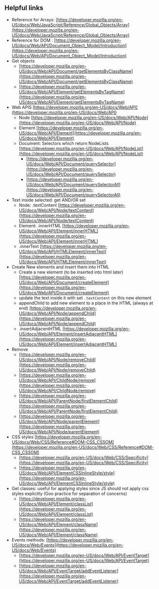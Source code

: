 ## Helpful links

- Reference for Arrays: [https://developer.mozilla.org/en-US/docs/Web/JavaScript/Reference/Global_Objects/Array](https://developer.mozilla.org/en-US/docs/Web/JavaScript/Reference/Global_Objects/Array)
- Reference for DOM : [https://developer.mozilla.org/en-US/docs/Web/API/Document_Object_Model/Introduction](https://developer.mozilla.org/en-US/docs/Web/API/Document_Object_Model/Introduction)
- Get objects
  - [https://developer.mozilla.org/en-US/docs/Web/API/Document/getElementsByClassName](https://developer.mozilla.org/en-US/docs/Web/API/Document/getElementsByClassName)
  - [https://developer.mozilla.org/en-US/docs/Web/API/Element/getElementsByTagName](https://developer.mozilla.org/en-US/docs/Web/API/Element/getElementsByTagName)
- Web APIS [https://developer.mozilla.org/en-US/docs/Web/API](https://developer.mozilla.org/en-US/docs/Web/API)
  - Node [https://developer.mozilla.org/en-US/docs/Web/API/Node](https://developer.mozilla.org/en-US/docs/Web/API/Node)
  - Element [https://developer.mozilla.org/en-US/docs/Web/API/Element](https://developer.mozilla.org/en-US/docs/Web/API/Element)
  - Document:  Selectors which return NodeLists [https://developer.mozilla.org/en-US/docs/Web/API/NodeList](https://developer.mozilla.org/en-US/docs/Web/API/NodeList)
    - [https://developer.mozilla.org/en-US/docs/Web/API/Document/querySelector](https://developer.mozilla.org/en-US/docs/Web/API/Document/querySelector)
    - [https://developer.mozilla.org/en-US/docs/Web/API/Document/querySelectorAll](https://developer.mozilla.org/en-US/docs/Web/API/Document/querySelectorAll)
- Text inside selected: get AND/OR set
  - Node: .textContent [https://developer.mozilla.org/en-US/docs/Web/API/Node/textContent](https://developer.mozilla.org/en-US/docs/Web/API/Node/textContent)
  - Element: .innerHTML [https://developer.mozilla.org/en-US/docs/Web/API/Element/innerHTML](https://developer.mozilla.org/en-US/docs/Web/API/Element/innerHTML)
  - .innerText [https://developer.mozilla.org/en-US/docs/Web/API/HTMLElement/innerText](https://developer.mozilla.org/en-US/docs/Web/API/HTMLElement/innerText)
- Create New elements and insert them into HTML
  - Create a new element (to be inserted into html later)[https://developer.mozilla.org/en-US/docs/Web/API/Document/createElement](https://developer.mozilla.org/en-US/docs/Web/API/Document/createElement)
  - update the text inside it with set `.textContent` on this new element
  - appendChild to add new element to a place in the HTML (always at end) [https://developer.mozilla.org/en-US/docs/Web/API/Node/appendChild](https://developer.mozilla.org/en-US/docs/Web/API/Node/appendChild)
  - .insertAdjacentHTML [https://developer.mozilla.org/en-US/docs/Web/API/Element/insertAdjacentHTML](https://developer.mozilla.org/en-US/docs/Web/API/Element/insertAdjacentHTML)
- Remove
  - [https://developer.mozilla.org/en-US/docs/Web/API/Node/removeChild](https://developer.mozilla.org/en-US/docs/Web/API/Node/removeChild)
  - [https://developer.mozilla.org/en-US/docs/Web/API/ChildNode/remove](https://developer.mozilla.org/en-US/docs/Web/API/ChildNode/remove)
  - [https://developer.mozilla.org/en-US/docs/Web/API/ParentNode/firstElementChild](https://developer.mozilla.org/en-US/docs/Web/API/ParentNode/firstElementChild)
  - [https://developer.mozilla.org/en-US/docs/Web/API/Node/parentElement](https://developer.mozilla.org/en-US/docs/Web/API/Node/parentElement)
- CSS styles [https://developer.mozilla.org/en-US/docs/Web/CSS/Reference#DOM-CSS_CSSOM](https://developer.mozilla.org/en-US/docs/Web/CSS/Reference#DOM-CSS_CSSOM)
  - [https://developer.mozilla.org/en-US/docs/Web/CSS/Specificity](https://developer.mozilla.org/en-US/docs/Web/CSS/Specificity)
  - [https://developer.mozilla.org/en-US/docs/Web/API/ElementCSSInlineStyle/style](https://developer.mozilla.org/en-US/docs/Web/API/ElementCSSInlineStyle/style)
- Get classes: useful for applying styles since JS should not apply css styles explicitly (Goo practice for separation of concerns)
  - [https://developer.mozilla.org/en-US/docs/Web/API/Element/classList](https://developer.mozilla.org/en-US/docs/Web/API/Element/classList)
  - [https://developer.mozilla.org/en-US/docs/Web/API/Element/className](https://developer.mozilla.org/en-US/docs/Web/API/Element/className)
- Events methods: [https://developer.mozilla.org/en-US/docs/Web/Events](https://developer.mozilla.org/en-US/docs/Web/Events)
  - [https://developer.mozilla.org/en-US/docs/Web/API/EventTarget](https://developer.mozilla.org/en-US/docs/Web/API/EventTarget)
  - [https://developer.mozilla.org/en-US/docs/Web/API/EventTarget/addEventListener](https://developer.mozilla.org/en-US/docs/Web/API/EventTarget/addEventListener)
